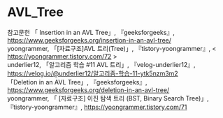 # AVL_Tree

참고문헌
「 Insertion in an AVL Tree」, 『geeksforgeeks』, <https://www.geeksforgeeks.org/insertion-in-an-avl-tree/>  
yoongrammer, 「[자료구조]AVL 트리(Tree)」, 『tistory-yoongrammer』,    < https://yoongrammer.tistory.com/72 >  
underlier12, 「알고리즘 학습 #11 AVL 트리」, 『velog-underlier12』, <https://velog.io/@underlier12/알고리즘-학습-11-ytk5nzm3m2>  
「Deletion in an AVL Tree」, 『geeksforgeeks』, <https://www.geeksforgeeks.org/deletion-in-an-avl-tree/>  
yoongrammer, 「 [자료구조] 이진 탐색 트리 (BST, Binary Search Tree)」, 『tistory-yoongrammer』, <https://yoongrammer.tistory.com/71>  
